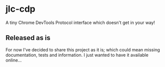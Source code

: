 
# jlc-cdp

A tiny Chrome DevTools Protocol interface which doesn't get in your way!

## Released as is

For now I've decided to share this project as it is; which could mean missing documentation, tests and information. I just wanted to have it available online...
